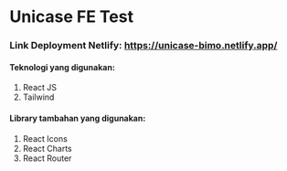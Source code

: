 # Unicase FE Test

### Link Deployment Netlify: https://unicase-bimo.netlify.app/

#### Teknologi yang digunakan:

1. React JS
2. Tailwind

#### Library tambahan yang digunakan:

1. React Icons
2. React Charts
3. React Router
